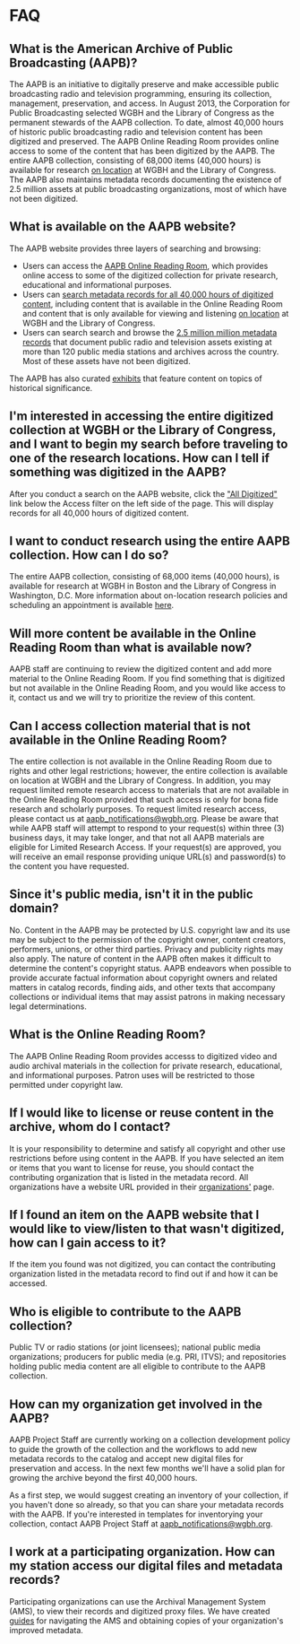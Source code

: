 # FAQ

## What is the American Archive of Public Broadcasting (AAPB)?

The AAPB is an initiative to digitally preserve and make accessible
public broadcasting radio and television programming, ensuring its collection,
management, preservation, and access. In August 2013, the Corporation for
Public Broadcasting selected WGBH and the Library of Congress as the permanent
stewards of the AAPB collection. To date, almost 40,000 hours of historic public broadcasting radio and
television content has been digitized and preserved. The AAPB Online Reading Room provides online access to some of the content that has been digitized by the AAPB. The entire AAPB collection, consisting of 68,000 items (40,000 hours) is available for research [on location](/on-location) at WGBH and the Library of Congress. The AAPB also maintains metadata records documenting the existence of 2.5 million assets at public broadcasting organizations, most of which have not been digitized.

## What is available on the AAPB website?

The AAPB website provides three layers of searching and browsing:

- Users can access the [AAPB Online Reading Room](/catalog?q=&utf8=%E2%9C%93&f[access_types][]=online), which provides online access to some of the digitized collection for private research, educational and informational purposes.
- Users can [search metadata records for all 40,000 hours of digitized content](/catalog?q=&utf8=%E2%9C%93&f[access_types][]=digitized), including content that is available in the Online Reading Room and content that is only available for viewing and listening [on location](/on-location) at WGBH and the Library of Congress.
- Users can search search and browse the [2.5 million million metadata records](/catalog?q=&utf8=%E2%9C%93&f[access_types][]=all) that document public radio and television assets existing at more than 120 public media stations and archives across the country. Most of these assets have not been digitized.

The AAPB has also curated [exhibits](/exhibits) that feature content on topics of historical significance.

## I'm interested in accessing the entire digitized collection at WGBH or the Library of Congress, and I want to begin my search before traveling to one of the research locations. How can I tell if something was digitized in the AAPB?

After you conduct a search on the AAPB website, click the ["All Digitized"](/catalog?q=&utf8=%E2%9C%93&f[access_types][]=digitized) link below the Access filter on the left side of the page. This will display records for all 40,000 hours of digitized content.

## I want to conduct research using the entire AAPB collection. How can I do so?

The entire AAPB collection, consisting of 68,000 items (40,000 hours), is available for research at
WGBH in Boston and the Library of Congress in
Washington, D.C. More information about on-location research policies and
scheduling an appointment is available [here](/on-location).

## Will more content be available in the Online Reading Room than what is available now?

AAPB staff are continuing to review the digitized content and add more material to the Online Reading Room. If you find something that is digitized but not available in the Online Reading Room, and you would like access to it, contact us and we will try to prioritize the review of this content.

## Can I access collection material that is not available in the Online Reading Room?

The entire collection is not available in the Online Reading Room due to rights and other legal restrictions; however, the entire collection is available on location at WGBH and the Library of Congress. In addition, you may request limited remote research access to materials that are not available in the Online Reading Room provided that such access is only for bona fide research and scholarly purposes. To request limited research access, please contact us at [aapb_notifications@wgbh.org](mailto:aapb_notifications@wgbh.org). Please be aware that while AAPB staff will attempt to respond to your request(s) within three (3) business days, it may take longer, and that not all AAPB materials are eligible for Limited Research Access. If your request(s) are approved, you will receive an email response providing unique URL(s) and password(s) to the content you have requested.

## Since it's public media, isn't it in the public domain?

No. Content in the AAPB may be protected by U.S. copyright law and its use may
be subject to the permission of the copyright owner, content creators,
performers, unions, or other third parties. Privacy and publicity rights may
also apply. The nature of content in the AAPB often makes it difficult to
determine the content's copyright status. AAPB endeavors when possible to
provide accurate factual information about copyright owners and related matters
in catalog records, finding aids, and other texts that accompany collections or
individual items that may assist patrons in making necessary legal
determinations.

## What is the Online Reading Room?

The AAPB Online Reading Room provides accesss to digitized video and audio archival materials in the
collection for private research, educational, and informational purposes. Patron
uses will be restricted to those permitted under copyright law.

## If I would like to license or reuse content in the archive, whom do I contact?

It is your responsibility to determine and satisfy all copyright and other use
restrictions before using content in the AAPB. If you have selected an item or
items that you want to license for reuse, you should contact the contributing
organization that is listed in the metadata record. All organizations have a website URL provided in their [organizations'](/participating-orgs) page.

## If I found an item on the AAPB website that I would like to view/listen to that wasn't digitized, how can I gain access to it?

If the item you found was not digitized, you can contact the contributing
organization listed in the metadata record to find out if and how it can be
accessed.

## Who is eligible to contribute to the AAPB collection?

Public TV or radio stations (or joint licensees); national public media
organizations; producers for public media (e.g. PRI, ITVS); and repositories
holding public media content are all eligible to contribute to the AAPB
collection.

## How can my organization get involved in the AAPB?

AAPB Project Staff are currently working on a collection development policy
to guide the growth of the collection and the workflows to add new metadata
records to the catalog and accept new digital files for preservation and
access. In the next few months we'll have a solid plan for growing the archive
beyond the first 40,000 hours.

As a first step, we would suggest creating an inventory of your collection, if
you haven't done so already, so that you can share your metadata records with
the AAPB. If you're interested in templates for inventorying your collection,
contact AAPB Project Staff at aapb_notifications@wgbh.org.

## I work at a participating organization. How can my station access our digital files and metadata records?

Participating organizations can use the Archival Management System (AMS), to
view their records and digitized proxy files. We have created
[guides](/help/using-the-ams) for navigating the AMS and obtaining copies of
your organization's improved metadata.

